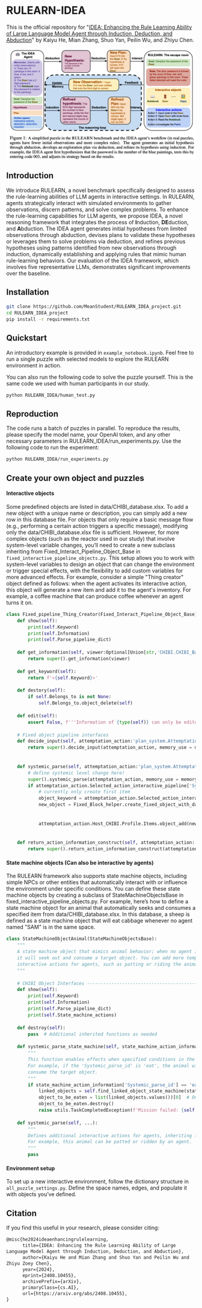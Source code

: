 # RULEARN-IDEA
This is the official repository for "[IDEA: Enhancing the Rule Learning Ability of Large Language Model Agent through Induction, Deduction, and Abduction](https://arxiv.org/abs/2310.01405)" by Kaiyu He, Mian Zhang, Shuo Yan, Peilin Wu, and Zhiyu Chen.

<img align="center" src="figures/RULEARN_IDEA_introduction.png" width="750">

## Introduction
We introduce RULEARN, a novel benchmark specifically designed to assess the rule-learning abilities of LLM agents in interactive settings. In RULEARN, agents strategically interact with simulated environments to gather observations, discern patterns, and solve complex problems. To enhance the rule-learning capabilities for LLM agents, we propose IDEA, a novel reasoning framework that integrates the process of **I**nduction, **DE**duction, and **A**bduction. The IDEA agent generates initial hypotheses from limited observations through abduction, devises plans to validate these hypotheses or leverages them to solve problems via deduction, and refines previous hypotheses using patterns identified from new observations through induction, dynamically establishing and applying rules that mimic human rule-learning behaviors. Our evaluation of the IDEA framework, which involves five representative LLMs, demonstrates significant improvements over the baseline.

## Installation

```bash
git clone https://github.com/MeanStudent/RULEARN_IDEA_project.git
cd RULEARN_IDEA_project
pip install -r requirements.txt
```

## Quickstart

An introductory example is provided in `example_notebook.ipynb`. Feel free to run a single puzzle with selected models to explore the RULEARN environment in action.

You can also run the following code to solve the puzzle yourself. This is the same code we used with human participants in our study.

```bash
python RULEARN_IDEA/human_test.py
```

## Reproduction

The code runs a batch of puzzles in parallel. To reproduce the results, please specify the model name, your OpenAI token, and any other necessary parameters in RULEARN_IDEA/run_experiments.py. Use the following code to run the experiment:
```bash
python RULEARN_IDEA/run_experiments.py
```

## Create your own object and puzzles

#### Interactive objects
Some predefined objects are listed in data/CHIBI_database.xlsx. To add a new object with a unique name or description, you can simply add a new row in this database file. For objects that only require a basic message flow (e.g., performing a certain action triggers a specific message), modifying only the data/CHIBI_database.xlsx file is sufficient.
However, for more complex objects (such as the reactor used in our study) that involve system-level variable changes, you’ll need to create a new subclass inheriting from Fixed_Interact_Pipeline_Object_Base in `fixed_interactive_pipeline_objects.py`. This setup allows you to work with system-level variables to design an object that can change the environment or trigger special effects, with the flexibility to add custom variables for more advanced effects.
For example, consider a simple "Thing creator" object defined as follows: when the agent activates its interactive action, this object will generate a new item and add it to the agent's inventory. For example, a coffee machine that can produce coffee whenever an agent turns it on.
```python
class Fixed_pipeline_Thing_Creator(Fixed_Interact_Pipeline_Object_Base):
    def show(self):
        print(self.Keyword)
        print(self.Information)
        print(self.Parse_pipeline_dict)
        
    def get_information(self, viewer:Optional[Union[str,'CHIBI.CHIBI_Base']] = None):
        return super().get_information(viewer)
        
    def get_keyword(self):
        return f'<{self.Keyword}>'

    def destory(self):
        if self.Belongs_to is not None:
            self.Belongs_to.object_delete(self)

    def edit(self):
        assert False, f'''Information of {type(self)} can only be edited via predefined pipeline'''

    # Fixed object pipeline interfaces
    def decide_input(self, attemptation_action:'plan_system.Attemptation_Interactive_Action', memory_use:Optional[int] = None, memory_retrieve_type = 'Most_recent')->str:  # add a format for GPT to follow the format of generated input
        return super().decide_input(attemptation_action, memory_use = memory_use) # Regular Fixed pipeline thing will only need to dec

        
    def systemic_parse(self, attemptation_action:'plan_system.Attemptation_Interactive_Action', memory_use:Optional[int] = None):
        # define systemic level change here!
        super().systemic_parse(attemptation_action, memory_use = memory_use)
        if attemptation_action.Selected_action_interactive_pipeline['Systemic_parse_id'] == 'get item':
            # currently only create first item
            object_keyword = attemptation_action.Selected_action_interactive_pipeline['Linked_objects'][0]
            new_object = Fixed_Block_helper.create_fixed_object_with_database({'Object_id':0,
                                                                               'Keyword':object_keyword,
                                                                               'Information':f'''One unit of material "{object_keyword}"'''})
            attemptation_action.Host_CHIBI.Profile.Items.object_add(new_object)
            

    def return_action_information_construct(self, attemptation_action:'plan_system.Attemptation_Interactive_Action'):
        return super().return_action_information_construct(attemptation_action)
```

#### State machine objects (Can also be interactive by agents)
The RULEARN framework also supports state machine objects, including simple NPCs or other entities that automatically interact with or influence the environment under specific conditions. You can define these state machine objects by creating a subclass of StateMachineObjectsBase in fixed_interactive_pipeline_objects.py.
For example, here’s how to define a state machine object for an animal that automatically seeks and consumes a specified item from data/CHIBI_database.xlsx. In this database, a sheep is defined as a state machine object that will eat cabbage whenever no agent named "SAM" is in the same space.

```python
class StateMachineObjectAnimal(StateMachineObjectsBase):
    """
    A state machine object that mimics animal behavior; when no agent is in the same space,
    it will seek out and consume a target object. You can add more template actions and 
    interactive actions for agents, such as patting or riding the animal.
    """

    # CHIBI Object Interfaces ---------------------------------------------------
    def show(self):
        print(self.Keyword)
        print(self.Information)
        print(self.Parse_pipeline_dict)
        print(self.State_machine_actions)

    def destroy(self):
        pass  # Additional inherited functions as needed

    def systemic_parse_state_machine(self, state_machine_action_information: Dict[str, Any]):
        """
        This function enables effects when specified conditions in the database are met.
        For example, if the 'Systemic_parse_id' is 'eat', the animal will locate and
        consume the target object.
        """
        if state_machine_action_information['Systemic_parse_id'] == 'eat':
            linked_objects = self.find_linked_object_state_machine(state_machine_action_information)
            object_to_be_eaten = list(linked_objects.values())[0]  # Only one target object for the "eat" action
            object_to_be_eaten.destroy()
            raise utils.TaskCompletedException(f'Mission failed: {self.get_keyword()} ate {object_to_be_eaten.get_keyword()}')

    def systemic_parse(self, ...):
        """
        Defines additional interactive actions for agents, inheriting from the base class.
        For example, this animal can be patted or ridden by an agent.
        """
        pass
```
#### Environment setup
To set up a new interactive environment, follow the dictionary structure in `all_puzzle_settings.py`. Define the space names, edges, and populate it with objects you’ve defined.
## Citation
If you find this useful in your research, please consider citing:

```
@misc{he2024ideaenhancingrulelearning,
      title={IDEA: Enhancing the Rule Learning Ability of Large Language Model Agent through Induction, Deduction, and Abduction}, 
      author={Kaiyu He and Mian Zhang and Shuo Yan and Peilin Wu and Zhiyu Zoey Chen},
      year={2024},
      eprint={2408.10455},
      archivePrefix={arXiv},
      primaryClass={cs.AI},
      url={https://arxiv.org/abs/2408.10455}, 
}
```

